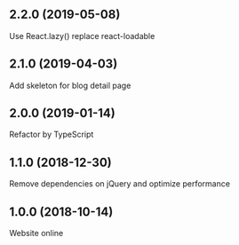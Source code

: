 ## 2.2.0 (2019-05-08)

Use React.lazy() replace react-loadable

## 2.1.0 (2019-04-03)

Add skeleton for blog detail page

## 2.0.0 (2019-01-14)

Refactor by TypeScript

## 1.1.0 (2018-12-30)

Remove dependencies on jQuery and optimize performance

## 1.0.0 (2018-10-14)

Website online
